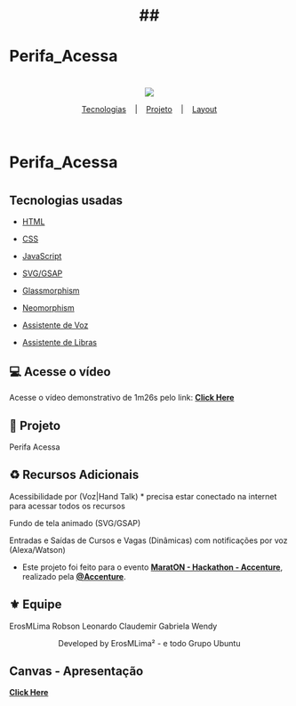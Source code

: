 <h1 align="center">
    ##<h1>Perifa_Acessa<h1/>
    
</h1>


<p align="center">
    <img windth="470" src="https://cdn.brasildefato.com.br/media/ef709496c59bfd9ff13e3241e86224db.jpg">
</p>


<p align="center">
  <a href="#tecnologies">Tecnologias</a> &nbsp;&nbsp;&nbsp;|&nbsp;&nbsp;&nbsp;
  <a href="#-projeto">Projeto</a> &nbsp;&nbsp;&nbsp;|&nbsp;&nbsp;&nbsp;
  <a href="#-layout">Layout</a>
</p>

<br>

<p align="center">
  <h1>Perifa_Acessa<h1/>
</p>

##  Tecnologias usadas

- [HTML](#)
- [CSS](#)
- [JavaScript](#)

- [SVG/GSAP](#)
- [Glassmorphism](#)
- [Neomorphism](#)

- [Assistente de Voz](#)
- [Assistente de Libras](#)


## 💻 Acesse o vídeo 

Acesse o vídeo demonstrativo de 1m26s pelo link:
**[Click Here](https://www.youtube.com/watch?v=YEhyIMvXTJ8)**


## 🚀 Projeto

Perifa Acessa


## ♻️ Recursos Adicionais 

Acessibilidade por (Voz|Hand Talk) * precisa estar conectado na internet para acessar todos os recursos

Fundo de tela animado (SVG/GSAP)

Entradas e Saídas de Cursos e Vagas (Dinâmicas) com notificações por voz (Alexa/Watson)

* Este projeto foi feito para o evento **[MaratON - Hackathon - Accenture](https://accenture.co.uk/)**, realizado pela **[@Accenture](https://github.com/Accenture)**.



## ⚜️ Equipe

ErosMLima
Robson
Leonardo
Claudemir
Gabriela
Wendy


<p align="center">Developed by ErosMLima² - e todo Grupo Ubuntu</p>


## Canvas - Apresentação

**[Click Here](https://www.canva.com/design/DAEZJt4zW7E/DLZ68zwGLkKmigaAQ4ukFQ/view#1)**

